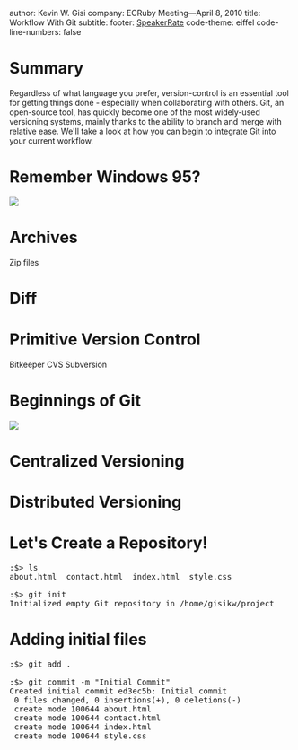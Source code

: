 author: Kevin W. Gisi
company: ECRuby Meeting&mdash;April 8, 2010
title: Workflow With Git
subtitle:
footer: <a href='http://speakerrate.com/talks/2948-workflow-with-git'>SpeakerRate</a>
code-theme: eiffel
code-line-numbers: false

# Summary

Regardless of what language you prefer, version-control is an essential tool for getting things done - especially when collaborating with others. Git, an open-source tool, has quickly become one of the most widely-used versioning systems, mainly thanks to the ability to branch and merge with relative ease. We'll take a look at how you can begin to integrate Git into your current workflow.

# Remember Windows 95?
<img src='http://upload.wikimedia.org/wikipedia/commons/3/3b/Windows_9X_BSOD.png'/>

# Archives
Zip files

# Diff

# Primitive Version Control
Bitkeeper
CVS
Subversion

# Beginnings of Git
<img src='http://upload.wikimedia.org/wikipedia/commons/6/69/Linus_Torvalds.jpeg'/>

# Centralized Versioning

# Distributed Versioning

# Let's Create a Repository!
<pre>
:$> ls
about.html  contact.html  index.html  style.css

:$> git init
Initialized empty Git repository in /home/gisikw/project
</pre>

# Adding initial files
<pre>
:$> git add .

:$> git commit -m "Initial Commit"
Created initial commit ed3ec5b: Initial commit
 0 files changed, 0 insertions(+), 0 deletions(-)
 create mode 100644 about.html
 create mode 100644 contact.html
 create mode 100644 index.html
 create mode 100644 style.css
</pre>
